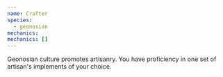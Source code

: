 ```yaml
---
name: Crafter
species:
  - geonosian
mechanics:
mechanics: []
---
```

Geonosian culture promotes artisanry. You have proficiency in one set of artisan's implements of your choice.
